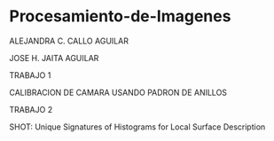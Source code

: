 # Procesamiento-de-Imagenes

ALEJANDRA C. CALLO AGUILAR

JOSE H. JAITA AGUILAR


TRABAJO 1

CALIBRACION DE CAMARA USANDO PADRON DE ANILLOS


TRABAJO 2

SHOT: Unique Signatures of Histograms for Local Surface Description
